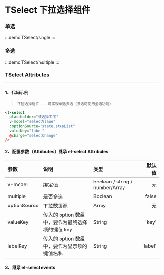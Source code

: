 # TSelect 下拉选择组件

### 单选

:::demo
TSelect/single
:::

### 多选

:::demo
TSelect/multiple
:::

### TSelect Attributes

---

#### 1、代码示例

> `下拉选择组件————可实现单选多选（多选可使用全选功能）`

```html
<t-select
  placeholder="请选择工序"
  v-model="selectVlaue"
  :optionSource="state.stepList"
  valueKey="label"
  @change="selectChange"
/>
```

#### 2、配置参数（Attributes）继承 el-select Attributes

| 参数         | 说明                                             | 类型                            |  默认值 |
| :----------- | :----------------------------------------------- | :------------------------------ | ------: |
| v-model      | 绑定值                                           | boolean / string / number/Array |      无 |
| multiple     | 是否多选                                         | Boolean                         |   false |
| optionSource | 下拉数据源                                       | Array                           |      无 |
| valueKey     | 传入的 option 数组中，要作为最终选择项的键值 key | String                          |   'key' |
| labelKey     | 传入的 option 数组中，要作为显示项的键值名称     | String                          | 'label' |

#### 3、继承 el-select events

